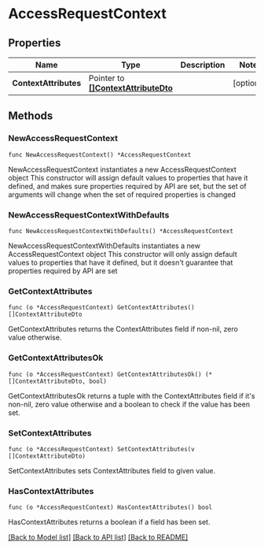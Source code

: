 # AccessRequestContext

## Properties

Name | Type | Description | Notes
------------ | ------------- | ------------- | -------------
**ContextAttributes** | Pointer to [**[]ContextAttributeDto**](ContextAttributeDto.md) |  | [optional] 

## Methods

### NewAccessRequestContext

`func NewAccessRequestContext() *AccessRequestContext`

NewAccessRequestContext instantiates a new AccessRequestContext object
This constructor will assign default values to properties that have it defined,
and makes sure properties required by API are set, but the set of arguments
will change when the set of required properties is changed

### NewAccessRequestContextWithDefaults

`func NewAccessRequestContextWithDefaults() *AccessRequestContext`

NewAccessRequestContextWithDefaults instantiates a new AccessRequestContext object
This constructor will only assign default values to properties that have it defined,
but it doesn't guarantee that properties required by API are set

### GetContextAttributes

`func (o *AccessRequestContext) GetContextAttributes() []ContextAttributeDto`

GetContextAttributes returns the ContextAttributes field if non-nil, zero value otherwise.

### GetContextAttributesOk

`func (o *AccessRequestContext) GetContextAttributesOk() (*[]ContextAttributeDto, bool)`

GetContextAttributesOk returns a tuple with the ContextAttributes field if it's non-nil, zero value otherwise
and a boolean to check if the value has been set.

### SetContextAttributes

`func (o *AccessRequestContext) SetContextAttributes(v []ContextAttributeDto)`

SetContextAttributes sets ContextAttributes field to given value.

### HasContextAttributes

`func (o *AccessRequestContext) HasContextAttributes() bool`

HasContextAttributes returns a boolean if a field has been set.


[[Back to Model list]](../README.md#documentation-for-models) [[Back to API list]](../README.md#documentation-for-api-endpoints) [[Back to README]](../README.md)


